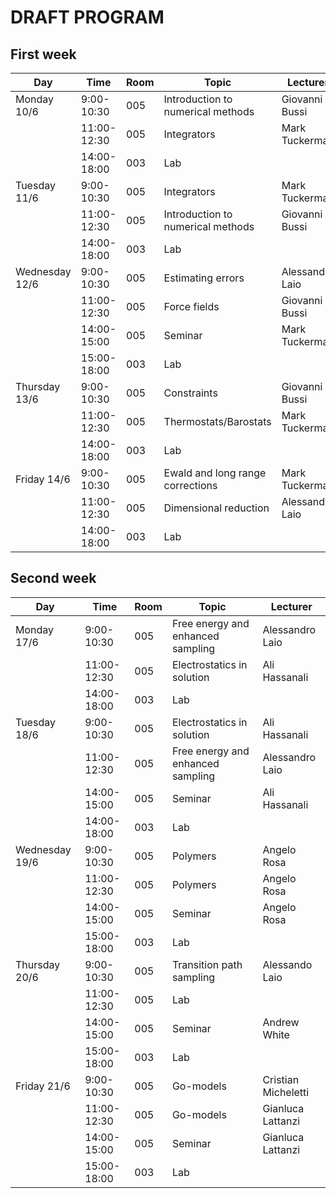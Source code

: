 # DRAFT PROGRAM

## First week
| Day | Time | Room | Topic | Lecturer |
|-----|------|------|-------|----------|
| Monday 10/6 |  9:00-10:30 | 005 | Introduction to numerical methods | Giovanni Bussi |
|            | 11:00-12:30 | 005 | Integrators | Mark Tuckerman |
|            | 14:00-18:00 | 003 | Lab | |
| Tuesday 11/6 |  9:00-10:30 | 005 | Integrators | Mark Tuckerman |
|            | 11:00-12:30 | 005 | Introduction to numerical methods | Giovanni Bussi |
|            | 14:00-18:00 | 003 | Lab | |
| Wednesday 12/6 |  9:00-10:30 | 005 | Estimating errors | Alessandro Laio |
|            | 11:00-12:30 | 005 | Force fields | Giovanni Bussi |
|            | 14:00-15:00 | 005 | Seminar | Mark Tuckerman |
|            | 15:00-18:00 | 003 | Lab | |
| Thursday 13/6 |  9:00-10:30 | 005 | Constraints | Giovanni Bussi |
|            | 11:00-12:30 | 005 | Thermostats/Barostats| Mark Tuckerman |
|            | 14:00-18:00 | 003 | Lab | |
| Friday 14/6 |  9:00-10:30 | 005 | Ewald and long range corrections | Mark Tuckerman |
|            | 11:00-12:30 | 005 | Dimensional reduction | Alessandro Laio |
|            | 14:00-18:00 | 003 | Lab | |

## Second week
| Day | Time | Room | Topic | Lecturer |
|-----|------|------|-------|----------|
| Monday 17/6 |  9:00-10:30 | 005 | Free energy and enhanced sampling | Alessandro Laio |
|            | 11:00-12:30 | 005 | Electrostatics in solution | Ali Hassanali |
|            | 14:00-18:00 | 003 | Lab | |
| Tuesday 18/6 |  9:00-10:30 | 005 | Electrostatics in solution | Ali Hassanali |
|            | 11:00-12:30 | 005 | Free energy and enhanced sampling | Alessandro Laio |
|            | 14:00-15:00 | 005 | Seminar | Ali Hassanali |
|            | 14:00-18:00 | 003 | Lab | |
| Wednesday 19/6 |  9:00-10:30 | 005 | Polymers | Angelo Rosa |
|            | 11:00-12:30 | 005 | Polymers | Angelo Rosa |
|            | 14:00-15:00 | 005 | Seminar | Angelo Rosa |
|            | 15:00-18:00 | 003 | Lab | |
| Thursday 20/6 |  9:00-10:30 | 005 | Transition path sampling | Alessando Laio |
|            | 11:00-12:30 | 005 | Lab| |
|            | 14:00-15:00 | 005 | Seminar | Andrew White |
|            | 15:00-18:00 | 003 | Lab | |
| Friday 21/6 |  9:00-10:30 | 005 | Go-models | Cristian Micheletti |
|            | 11:00-12:30 | 005 | Go-models | Gianluca Lattanzi |
|            | 14:00-15:00 | 005 | Seminar | Gianluca Lattanzi |
|            | 15:00-18:00 | 003 | Lab | |
